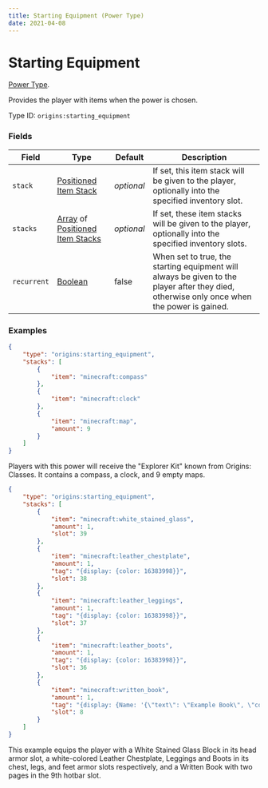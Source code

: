 ```yaml
---
title: Starting Equipment (Power Type)
date: 2021-04-08
---
```

# Starting Equipment

[Power Type](../power_types.md).

Provides the player with items when the power is chosen.

Type ID: `origins:starting_equipment`

### Fields

Field  | Type | Default | Description
-------|------|---------|-------------
`stack` | [Positioned Item Stack](../data_types/positioned_item_stack.md) | _optional_ | If set, this item stack will be given to the player, optionally into the specified inventory slot.
`stacks` | [Array](../data_types/array.md) of [Positioned Item Stacks](../data_types/positioned_item_stack.md) | _optional_ | If set, these item stacks will be given to the player, optionally into the specified inventory slots.
`recurrent` | [Boolean](../data_types/boolean.md) | false | When set to true, the starting equipment will always be given to the player after they died, otherwise only once when the power is gained.

### Examples
```json
{
  	"type": "origins:starting_equipment",
  	"stacks": [
    	{
      		"item": "minecraft:compass"
    	},
    	{
      		"item": "minecraft:clock"
    	},
    	{
      		"item": "minecraft:map",
	    	"amount": 9
    	}
  	]
}
```
Players with this power will receive the "Explorer Kit" known from Origins: Classes. It contains a compass, a clock, and 9 empty maps.

```json
{
    "type": "origins:starting_equipment",
    "stacks": [
        {
            "item": "minecraft:white_stained_glass",
            "amount": 1,
            "slot": 39
        },
        {
            "item": "minecraft:leather_chestplate",
            "amount": 1,
            "tag": "{display: {color: 16383998}}",
            "slot": 38
        },
        {
            "item": "minecraft:leather_leggings",
            "amount": 1,
            "tag": "{display: {color: 16383998}}",
            "slot": 37
        },
        {
            "item": "minecraft:leather_boots",
            "amount": 1,
            "tag": "{display: {color: 16383998}}",
            "slot": 36
        },
        {
            "item": "minecraft:written_book",
            "amount": 1,
            "tag": "{display: {Name: '{\"text\": \"Example Book\", \"color\": \"light_purple\", \"italic\": false}'}, title: \"Example Book\", author: \"eggohito\", pages: ['{\"text\": \"This is page one.\"}', '{\"text\": \"This is page two, the last page.\"}']}",
            "slot": 8
        }
    ]
}
```
This example equips the player with a White Stained Glass Block in its head armor slot, a white-colored Leather Chestplate, Leggings and Boots in its chest, legs, and feet armor slots respectively, and a Written Book with two pages in the 9th hotbar slot.